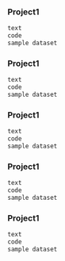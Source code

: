 ### Project1
```markdown
text
code
sample dataset
```

### Project1
```markdown
text
code
sample dataset
```

### Project1
```markdown
text
code
sample dataset
```

### Project1
```markdown
text
code
sample dataset
```

### Project1
```markdown
text
code
sample dataset
```
